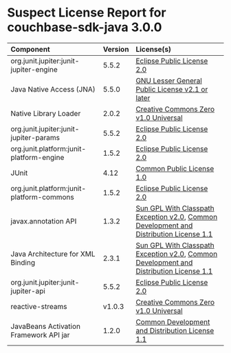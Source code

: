 
Suspect License Report for couchbase-sdk-java 3.0.0
===================================================

|Component|Version|License(s)|
| :--- | :--- | :--- |
|org.junit.jupiter:junit-jupiter-engine|5.5.2|[Eclipse Public License 2.0](../../license-data/8f64c451-7777-4762-903b-605797caef38.txt)|
|Java Native Access (JNA)|5.5.0|[GNU Lesser General Public License v2.1 or later](../../license-data/cff110eb-f85c-445c-9d3b-00a04b7f4cf0.txt)|
|Native Library Loader|2.0.2|[Creative Commons Zero v1.0 Universal](../../license-data/a7c69599-62b6-4d06-9ec6-ea688c041c00.txt)|
|org.junit.jupiter:junit-jupiter-params|5.5.2|[Eclipse Public License 2.0](../../license-data/8f64c451-7777-4762-903b-605797caef38.txt)|
|org.junit.platform:junit-platform-engine|1.5.2|[Eclipse Public License 2.0](../../license-data/8f64c451-7777-4762-903b-605797caef38.txt)|
|JUnit|4.12|[Common Public License 1.0](../../license-data/1b4e4c5b-800a-40ec-b4be-c1fc00fe7656.txt)|
|org.junit.platform:junit-platform-commons|1.5.2|[Eclipse Public License 2.0](../../license-data/8f64c451-7777-4762-903b-605797caef38.txt)|
|javax.annotation API|1.3.2|[Sun GPL With Classpath Exception v2.0](../../license-data/728e8092-d99e-4a37-90d3-da7abfa33c6d.txt), [Common Development and Distribution License 1.1](../../license-data/dd002c7d-e70a-479f-8af4-798e1b2bbd2d.txt)|
|Java Architecture for XML Binding|2.3.1|[Sun GPL With Classpath Exception v2.0](../../license-data/728e8092-d99e-4a37-90d3-da7abfa33c6d.txt), [Common Development and Distribution License 1.1](../../license-data/dd002c7d-e70a-479f-8af4-798e1b2bbd2d.txt)|
|org.junit.jupiter:junit-jupiter-api|5.5.2|[Eclipse Public License 2.0](../../license-data/8f64c451-7777-4762-903b-605797caef38.txt)|
|reactive-streams|v1.0.3|[Creative Commons Zero v1.0 Universal](../../license-data/a7c69599-62b6-4d06-9ec6-ea688c041c00.txt)|
|JavaBeans Activation Framework API jar|1.2.0|[Common Development and Distribution License 1.1](../../license-data/dd002c7d-e70a-479f-8af4-798e1b2bbd2d.txt)|

